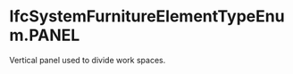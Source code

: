 IfcSystemFurnitureElementTypeEnum.PANEL
=======================================
Vertical panel used to divide work spaces.


